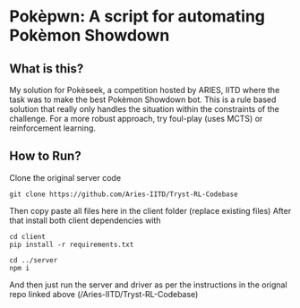 # Pokèpwn: A script for automating Pokèmon Showdown

## What is this?
My solution for Pokèseek, a competition hosted by ARIES, IITD where the task was to make the best Pokèmon Showdown bot.
This is a rule based solution that really only handles the situation within the constraints of the challenge. For a more robust approach, try foul-play (uses MCTS) or reinforcement learning.

## How to Run?
Clone the original server code
```
git clone https://github.com/Aries-IITD/Tryst-RL-Codebase
```

Then copy paste all files here in the client folder (replace existing files)
After that install both client dependencies with

```
cd client
pip install -r requirements.txt

cd ../server
npm i
```

And then just run the server and driver as per the instructions in the orignal repo linked above (/Aries-IITD/Tryst-RL-Codebase)
